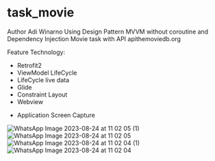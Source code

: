 # task_movie
Author Adi Winarno
Using Design Pattern MVVM without coroutine and Dependency Injection
Movie task with API apithemoviedb.org

Feature Technology:
- Retrofit2
- ViewModel LifeCycle
- LifeCycle live data
- Glide
- Constraint Layout
- Webview


* Application Screen Capture










![WhatsApp Image 2023-08-24 at 11 02 05 (1)](https://github.com/adiiwinarnoo/task_movie/assets/67672061/625a67e4-d3c4-45f2-ad71-a48d28eb82b5)
![WhatsApp Image 2023-08-24 at 11 02 05](https://github.com/adiiwinarnoo/task_movie/assets/67672061/6ea053ce-a1f2-49d0-9432-73a59d65dff5)
![WhatsApp Image 2023-08-24 at 11 02 04 (1)](https://github.com/adiiwinarnoo/task_movie/assets/67672061/cdb0755a-86e2-4e52-a57c-24d27b95f6d4)
![WhatsApp Image 2023-08-24 at 11 02 04](https://github.com/adiiwinarnoo/task_movie/assets/67672061/e19106e9-1df6-44da-9b05-a5173e786a24)
